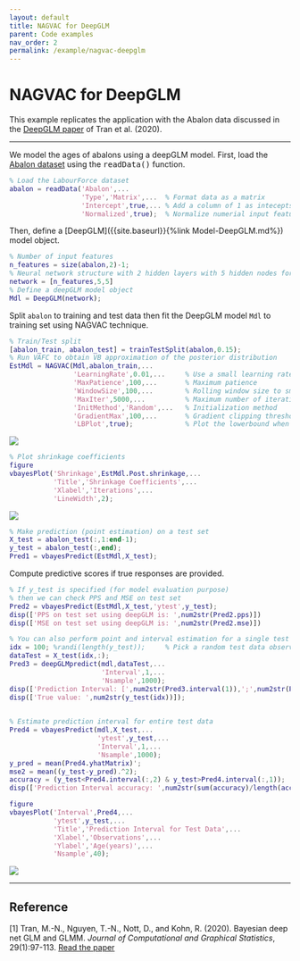 ```yaml
---
layout: default
title: NAGVAC for DeepGLM
parent: Code examples
nav_order: 2
permalink: /example/nagvac-deepglm
---
```


# **NAGVAC for DeepGLM**  
This example replicates the application with the Abalon data discussed in the [DeepGLM paper](https://www.tandfonline.com/doi/abs/10.1080/10618600.2019.1637747) of Tran et al. (2020). 

---

We model the ages of abalons using a deepGLM model. First, load the [Abalon dataset](/VBLabDocs/datasets/#abalon) using the <samp>readData()</samp> function. 

```m
% Load the LabourForce dataset
abalon = readData('Abalon',...
                  'Type','Matrix',...  % Format data as a matrix
                  'Intercept',true,... % Add a column of 1 as intecepts
                  'Normalized',true);  % Normalize numerial input features 
```
Then, define a [DeepGLM]({{site.baseurl}}{%link Model-DeepGLM.md%}) model object. 
```m
% Number of input features
n_features = size(abalon,2)-1;
% Neural network structure with 2 hidden layers with 5 hidden nodes for each
network = [n_features,5,5]
% Define a deepGLM model object
Mdl = DeepGLM(network);
```
Split `abalon` to training and test data then fit the DeepGLM model `Mdl` to training set using NAGVAC technique. 
```m
% Train/Test split
[abalon_train, abalon_test] = trainTestSplit(abalon,0.15);
% Run VAFC to obtain VB approximation of the posterior distribution
EstMdl = NAGVAC(Mdl,abalon_train,...
                'LearningRate',0.01,...     % Use a small learning rate
                'MaxPatience',100,...       % Maximum patience
                'WindowSize',100,...        % Rolling window size to smooth the lowerbound
                'MaxIter',5000,...          % Maximum number of iterations    
                'InitMethod','Random',...   % Initialization method
                'GradientMax',100,...       % Gradient clipping threshold
                'LBPlot',true);             % Plot the lowerbound when finish
```

<img src="/VBLabDocs/assets/images/Example-NAGVAC-DeepGLM.jpg" class="center"/>

```m             
% Plot shrinkage coefficients
figure
vbayesPlot('Shrinkage',EstMdl.Post.shrinkage,...
           'Title','Shrinkage Coefficients',...
           'Xlabel','Iterations',...
           'LineWidth',2);
```
<img src="/VBLabDocs/assets/images/Example-NAGVAC-DeepGLM-Shrinkage.jpg" class="center"/>

```m
% Make prediction (point estimation) on a test set
X_test = abalon_test(:,1:end-1);
y_test = abalon_test(:,end);
Pred1 = vbayesPredict(EstMdl,X_test);
```
Compute predictive scores if true responses are provided.
```m
% If y_test is specified (for model evaluation purpose)
% then we can check PPS and MSE on test set
Pred2 = vbayesPredict(EstMdl,X_test,'ytest',y_test);
disp(['PPS on test set using deepGLM is: ',num2str(Pred2.pps)])
disp(['MSE on test set using deepGLM is: ',num2str(Pred2.mse)])
```
```m
% You can also perform point and interval estimation for a single test observation
idx = 100; %randi(length(y_test));     % Pick a random test data observation
dataTest = X_test(idx,:);
Pred3 = deepGLMpredict(mdl,dataTest,...
                       'Interval',1,...
                       'Nsample',1000);
disp(['Prediction Interval: [',num2str(Pred3.interval(1)),';',num2str(Pred3.interval(2)),']',]);
disp(['True value: ',num2str(y_test(idx))]);
  

% Estimate prediction interval for entire test data
Pred4 = vbayesPredict(mdl,X_test,...
                      'ytest',y_test,...
                      'Interval',1,...
                      'Nsample',1000);                       
y_pred = mean(Pred4.yhatMatrix)';
mse2 = mean((y_test-y_pred).^2);
accuracy = (y_test<Pred4.interval(:,2) & y_test>Pred4.interval(:,1));
disp(['Prediction Interval accuracy: ',num2str(sum(accuracy)/length(accuracy))]);
```

```m
figure
vbayesPlot('Interval',Pred4,...
           'ytest',y_test,...
           'Title','Prediction Interval for Test Data',...
           'Xlabel','Observations',...
           'Ylabel','Age(years)',...
           'Nsample',40);
```

<img src="/VBLabDocs/assets/images/Example-DeepGLM-Abalon.jpg" class="center"/>

--- 

## Reference
[1] Tran, M.-N., Nguyen, T.-N., Nott, D., and Kohn, R. (2020). Bayesian deep net GLM and GLMM. *Journal of Computational and Graphical Statistics*, 29(1):97-113. [Read the paper](https://www.tandfonline.com/doi/abs/10.1080/10618600.2019.1637747)
